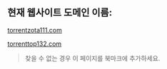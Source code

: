 ## 현재 웹사이트 도메인 이름:

[torrentzota111.com](https://torrentzota111.com)

[torrenttop132.com](https://torrenttop132.com)


> 찾을 수 없는 경우 이 페이지를 북마크에 추가하세요.
